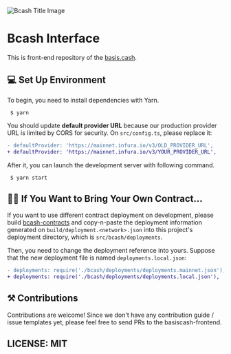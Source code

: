 ![Bcash Title Image](https://raw.githubusercontent.com/BcashProtocol/bcash-contracts/master/assets/bg.jpeg)

# Bcash  Interface

This is front-end repository of the [basis.cash](https://basis.cash/).

## 💻 Set Up Environment

To begin, you need to install dependencies with Yarn.

```
 $ yarn
```

You should update **default provider URL** because our production provider URL is limited by CORS for security.
On `src/config.ts`, please replace it:

```diff
- defaultProvider: 'https://mainnet.infura.io/v3/OLD_PROVIDER_URL',
+ defaultProvider: 'https://mainnet.infura.io/v3/YOUR_PROVIDER_URL',
```

After it, you can launch the development server with following command.

```
 $ yarn start
```

## 👩‍🌾 If You Want to Bring Your Own Contract...

If you want to use different contract deployment on development,
please build [bcash-contracts](https://github.com/BcashProtocol/bcash-contracts) and copy-n-paste 
the deployment information generated on `build/deployment.<network>.json` into this project's deployment directory,
which is `src/bcash/deployments`.

Then, you need to change the deployment reference into yours. Suppose that the new deployment file is named `deployments.local.json`:

```diff
- deployments: require('./bcash/deployments/deployments.mainnet.json'),
+ deployments: require('./bcash/deployments/deployments.local.json'),
```

## ⚒ Contributions

Contributions are welcome! Since we don't have any contribution guide / issue templates yet,
please feel free to send PRs to the basiscash-frontend.

## LICENSE: MIT